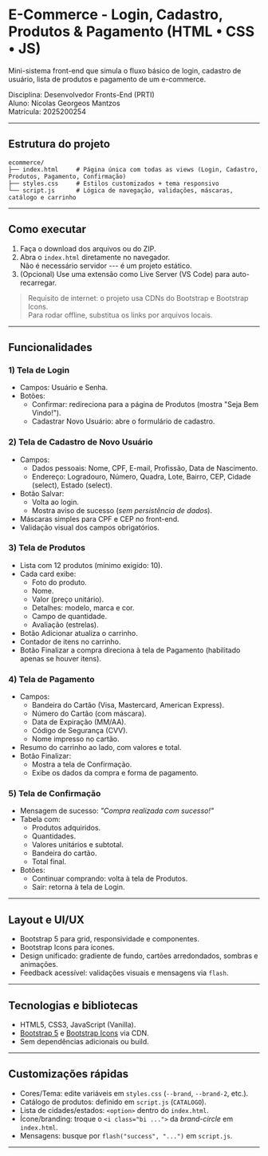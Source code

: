 # E-Commerce - Login, Cadastro, Produtos & Pagamento (HTML • CSS • JS)

Mini-sistema front-end que simula o fluxo básico de login,
cadastro de usuário, lista de produtos e pagamento de um
e-commerce.

Disciplina: Desenvolvedor Fronts-End (PRTI)\
Aluno: Nícolas Georgeos Mantzos\
Matrícula: 2025200254

------------------------------------------------------------------------

## Estrutura do projeto

    ecommerce/
    ├── index.html     # Página única com todas as views (Login, Cadastro, Produtos, Pagamento, Confirmação)
    ├── styles.css     # Estilos customizados + tema responsivo
    └── script.js      # Lógica de navegação, validações, máscaras, catálogo e carrinho

------------------------------------------------------------------------

## Como executar

1.  Faça o download dos arquivos ou do ZIP.
2.  Abra o `index.html` diretamente no navegador.\
    Não é necessário servidor --- é um projeto estático.
3.  (Opcional) Use uma extensão como Live Server (VS Code) para
    auto-recarregar.

> Requisito de internet: o projeto usa CDNs do Bootstrap e
> Bootstrap Icons.\
> Para rodar offline, substitua os links por arquivos locais.

------------------------------------------------------------------------

## Funcionalidades

### 1) Tela de Login

-   Campos: Usuário e Senha.
-   Botões:
    -   Confirmar: redireciona para a página de Produtos (mostra
        "Seja Bem Vindo!").
    -   Cadastrar Novo Usuário: abre o formulário de cadastro.

### 2) Tela de Cadastro de Novo Usuário

-   Campos:
    -   Dados pessoais: Nome, CPF, E-mail, Profissão, Data de
        Nascimento.
    -   Endereço: Logradouro, Número, Quadra, Lote, Bairro, CEP,
        Cidade (select), Estado (select).
-   Botão Salvar:
    -   Volta ao login.
    -   Mostra aviso de sucesso (*sem persistência de dados*).
-   Máscaras simples para CPF e CEP no front-end.
-   Validação visual dos campos obrigatórios.

### 3) Tela de Produtos

-   Lista com 12 produtos (mínimo exigido: 10).
-   Cada card exibe:
    -   Foto do produto.
    -   Nome.
    -   Valor (preço unitário).
    -   Detalhes: modelo, marca e cor.
    -   Campo de quantidade.
    -   Avaliação (estrelas).
-   Botão Adicionar atualiza o carrinho.
-   Contador de itens no carrinho.
-   Botão Finalizar a compra direciona à tela de Pagamento
    (habilitado apenas se houver itens).

### 4) Tela de Pagamento

-   Campos:
    -   Bandeira do Cartão (Visa, Mastercard, American Express).
    -   Número do Cartão (com máscara).
    -   Data de Expiração (MM/AA).
    -   Código de Segurança (CVV).
    -   Nome impresso no cartão.
-   Resumo do carrinho ao lado, com valores e total.
-   Botão Finalizar:
    -   Mostra a tela de Confirmação.
    -   Exibe os dados da compra e forma de pagamento.

### 5) Tela de Confirmação

-   Mensagem de sucesso: *"Compra realizada com sucesso!"*
-   Tabela com:
    -   Produtos adquiridos.
    -   Quantidades.
    -   Valores unitários e subtotal.
    -   Bandeira do cartão.
    -   Total final.
-   Botões:
    -   Continuar comprando: volta à tela de Produtos.
    -   Sair: retorna à tela de Login.

------------------------------------------------------------------------

## Layout e UI/UX

-   Bootstrap 5 para grid, responsividade e componentes.
-   Bootstrap Icons para ícones.
-   Design unificado: gradiente de fundo, cartões arredondados,
    sombras e animações.
-   Feedback acessível: validações visuais e mensagens via `flash`.

------------------------------------------------------------------------

## Tecnologias e bibliotecas

-   HTML5, CSS3, JavaScript (Vanilla).
-   [Bootstrap 5](https://getbootstrap.com/) e [Bootstrap
    Icons](https://icons.getbootstrap.com/) via CDN.
-   Sem dependências adicionais ou build.

------------------------------------------------------------------------

## Customizações rápidas

-   Cores/Tema: edite variáveis em `styles.css` (`--brand`,
    `--brand-2`, etc.).
-   Catálogo de produtos: definido em `script.js` (`CATALOGO`).
-   Lista de cidades/estados: `<option>` dentro do `index.html`.
-   Ícone/branding: troque o `<i class="bi ...">` da *brand-circle*
    em `index.html`.
-   Mensagens: busque por `flash("success", "...")` em `script.js`.

------------------------------------------------------------------------
